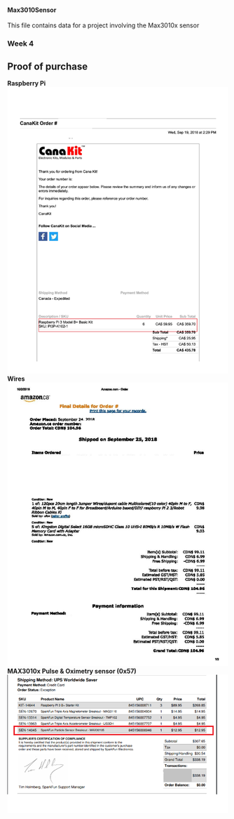 #### Max3010Sensor
This file contains data for a project involving the Max3010x sensor

### Week 4
## Proof of purchase
**Raspberry Pi**
![alt text](https://github.com/gsmann997/Max3010Sensor/blob/master/Invoices/Pi_invoice.jpg)
**Wires**
![alt text](https://github.com/gsmann997/Max3010Sensor/blob/master/Invoices/Wires_receipt.jpg)
**MAX3010x Pulse & Oximetry sensor (0x57)**
![alt text](https://github.com/gsmann997/Max3010Sensor/blob/master/Invoices/heart_beat.png)



